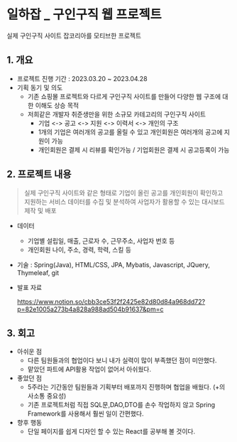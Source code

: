 # 일하잡 _ 구인구직 웹 프로젝트
실제 구인구직 사이트 잡코리아를 모티브한 프로젝트

## 1. 개요

- 프로젝트 진행 기간 : 2023.03.20 ~ 2023.04.28
- 기획 동기 및 의도
    - 기존 쇼핑몰 프로젝트와 다르게 구인구직 사이트를 만들어 다양한 웹 구조에 대한 이해도 상승 목적
    - 저희같은 개발자 취준생만을 위한 소규모 카테고리의 구인구직 사이트 
        - 기업 <-> 공고 <-> 지원 <-> 이력서 <-> 개인의 구조
        - 1개의 기업은 여러개의 공고를 올릴 수 있고 개인회원은 여러개의 공고에 지원이 가능
        - 개인회원은 결제 시 리뷰를 확인가능 / 기업회원은 결제 시 공고등록이 가능


## 2. 프로젝트 내용

> 실제 구인구직 사이트와 같은 형태로 기업이 올린 공고를 개인회원이 확인하고 지원하는 서비스
> 데이터를 수집 및 분석하여 사업자가 활용할 수 있는 대시보드 제작 및 배포


- 데이터
    - 기업별 설립일, 매출, 근로자 수, 근무주소, 사업자 번호 등
    - 개인회원 나이, 주소, 경력, 학력, 스킬 등
- 기술 : Spring(Java), HTML/CSS, JPA, Mybatis,  Javascript, JQuery, Thymeleaf, git
- 발표 자료
    
   https://www.notion.so/cbb3ce53f2f2425e82d80d84a968dd72?p=82e1005a273b4a828a988ad504b91637&pm=c

## 3. 회고

- 아쉬운 점
    - 다른 팀원들과의 협업이다 보니 내가 실력이 많이 부족했던 점이 미안했다.
    - 맡았던 파트에 API활용 작업이 없어서 아쉬웠다.
- 좋았던 점
    - 5주라는 기간동안 팀원들과 기획부터 배포까지 진행하며 협업을 배웠다. (+의사소통 중요성)
    - 기존 프로젝트처럼 직접 SQL문,DAO,DTO를 손수 작업하지 않고 Spring Framework를 사용해서 훨씬 일이 간편했다.
- 향후 행동
    - 단일 페이지를 쉽게 디자인 할 수 있는 React를 공부해 볼 것이다.
